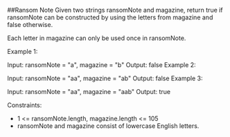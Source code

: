 ##Ransom Note
Given two strings ransomNote and magazine, return true if ransomNote can be constructed by using the letters from magazine and false otherwise.

Each letter in magazine can only be used once in ransomNote.

 

Example 1:

Input: ransomNote = "a", magazine = "b"
Output: false
Example 2:

Input: ransomNote = "aa", magazine = "ab"
Output: false
Example 3:

Input: ransomNote = "aa", magazine = "aab"
Output: true
 

Constraints:

- 1 <= ransomNote.length, magazine.length <= 105
- ransomNote and magazine consist of lowercase English letters.